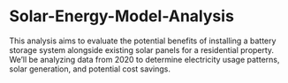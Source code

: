 # Solar-Energy-Model-Analysis
This analysis aims to evaluate the potential benefits of installing a battery storage system alongside existing solar panels for a residential property. We’ll be analyzing data from 2020 to determine electricity usage patterns, solar generation, and potential cost savings.
